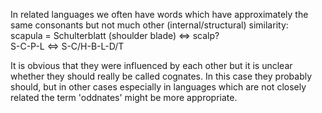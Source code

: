 In related languages we often have words which have approximately the same consonants but not much other (internal/structural) similarity:  
scapula = Schulterblatt (shoulder blade) ⇔ scalp?  
S-C-P-L ⇔ S-C/H-B-L-D/T  

It is obvious that they were influenced by each other but it is unclear whether they should really be called cognates. In this case they probably should, but in other cases especially in languages which are not closely related the term 'oddnates' might be more appropriate.  